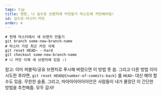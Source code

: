```yaml
---
tags: tip
title: 젠장, 나 실수로 브랜치에 커밋할거 마스트에 커밋해버림!
id: 실수로-마스터-커밋
order: 4
---
```


```git
# 현재 마스터에서 새 브랜치 만들기
git branch some-new-branch-name
# 마스터 가장 최근 커밋 삭제
git reset HEAD~ --hard
git checkout some-new-branch-name
# 니 커밋 이제 새 브랜치에 있음 :)
```

참고: 이미 퍼블릭/공유 브랜치로 푸시해 버렸으면 이 방법 못 씀. 그리고 다른 방법 이미 시도한 후라면, `git reset HEAD@{number-of-commits-back}` 를 `HEAD~` 대신 해야 할 수도 있음. 무한한 슬픔. 그리고, 마아아아아아아안은 사람들이 내가 몰랐던 이 간단한 방법을 추천해줌. 모두 감사!